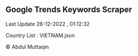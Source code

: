 

## Google Trends Keywords Scraper 
 
Last Update 26-12-2022 , 01:12:32

Country List :
VIETNAM.json



© Abdul Muttaqin 
